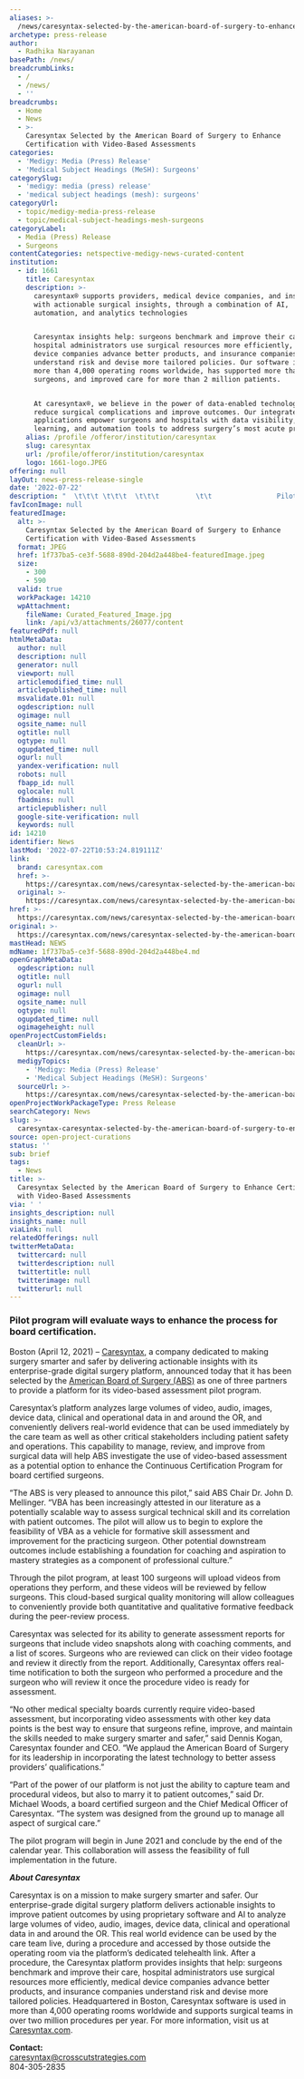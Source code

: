 ```yaml
---
aliases: >-
  /news/caresyntax-selected-by-the-american-board-of-surgery-to-enhance-certification-with-video-based-assessments
archetype: press-release
author:
  - Radhika Narayanan
basePath: /news/
breadcrumbLinks:
  - /
  - /news/
  - ''
breadcrumbs:
  - Home
  - News
  - >-
    Caresyntax Selected by the American Board of Surgery to Enhance
    Certification with Video-Based Assessments
categories:
  - 'Medigy: Media (Press) Release'
  - 'Medical Subject Headings (MeSH): Surgeons'
categorySlug:
  - 'medigy: media (press) release'
  - 'medical subject headings (mesh): surgeons'
categoryUrl:
  - topic/medigy-media-press-release
  - topic/medical-subject-headings-mesh-surgeons
categoryLabel:
  - Media (Press) Release
  - Surgeons
contentCategories: netspective-medigy-news-curated-content
institution:
  - id: 1661
    title: Caresyntax
    description: >-
      caresyntax® supports providers, medical device companies, and insurers
      with actionable surgical insights, through a combination of AI,
      automation, and analytics technologies


      Caresyntax insights help: surgeons benchmark and improve their care,
      hospital administrators use surgical resources more efficiently, medical
      device companies advance better products, and insurance companies
      understand risk and devise more tailored policies. Our software is used in
      more than 4,000 operating rooms worldwide, has supported more than 30,000
      surgeons, and improved care for more than 2 million patients.


      At caresyntax®, we believe in the power of data-enabled technologies to
      reduce surgical complications and improve outcomes. Our integrated
      applications empower surgeons and hospitals with data visibility,
      learning, and automation tools to address surgery’s most acute problems.
    alias: /profile /offeror/institution/caresyntax
    slug: caresyntax
    url: /profile/offeror/institution/caresyntax
    logo: 1661-logo.JPEG
offering: null
layOut: news-press-release-single
date: '2022-07-22'
description: "  \t\t\t \t\t\t  \t\t\t         \t\t                Pilot program will evaluate ways to enhance the process for board certification. Boston (April 12, 2021) – Caresyntax, a company dedicated to making surgery sm"
favIconImage: null
featuredImage:
  alt: >-
    Caresyntax Selected by the American Board of Surgery to Enhance
    Certification with Video-Based Assessments
  format: JPEG
  href: 1f737ba5-ce3f-5688-890d-204d2a448be4-featuredImage.jpeg
  size:
    - 300
    - 590
  valid: true
  workPackage: 14210
  wpAttachment:
    fileName: Curated_Featured_Image.jpg
    link: /api/v3/attachments/26077/content
featuredPdf: null
htmlMetaData:
  author: null
  description: null
  generator: null
  viewport: null
  articlemodified_time: null
  articlepublished_time: null
  msvalidate.01: null
  ogdescription: null
  ogimage: null
  ogsite_name: null
  ogtitle: null
  ogtype: null
  ogupdated_time: null
  ogurl: null
  yandex-verification: null
  robots: null
  fbapp_id: null
  oglocale: null
  fbadmins: null
  articlepublisher: null
  google-site-verification: null
  keywords: null
id: 14210
identifier: News
lastMod: '2022-07-22T10:53:24.819111Z'
link:
  brand: caresyntax.com
  href: >-
    https://caresyntax.com/news/caresyntax-selected-by-the-american-board-of-surgery-to-enhance-certification-with-video-based-assessments/
  original: >-
    https://caresyntax.com/news/caresyntax-selected-by-the-american-board-of-surgery-to-enhance-certification-with-video-based-assessments/
href: >-
  https://caresyntax.com/news/caresyntax-selected-by-the-american-board-of-surgery-to-enhance-certification-with-video-based-assessments/
original: >-
  https://caresyntax.com/news/caresyntax-selected-by-the-american-board-of-surgery-to-enhance-certification-with-video-based-assessments/
mastHead: NEWS
mdName: 1f737ba5-ce3f-5688-890d-204d2a448be4.md
openGraphMetaData:
  ogdescription: null
  ogtitle: null
  ogurl: null
  ogimage: null
  ogsite_name: null
  ogtype: null
  ogupdated_time: null
  ogimageheight: null
openProjectCustomFields:
  cleanUrl: >-
    https://caresyntax.com/news/caresyntax-selected-by-the-american-board-of-surgery-to-enhance-certification-with-video-based-assessments/
  medigyTopics:
    - 'Medigy: Media (Press) Release'
    - 'Medical Subject Headings (MeSH): Surgeons'
  sourceUrl: >-
    https://caresyntax.com/news/caresyntax-selected-by-the-american-board-of-surgery-to-enhance-certification-with-video-based-assessments/
openProjectWorkPackageType: Press Release
searchCategory: News
slug: >-
  caresyntax-caresyntax-selected-by-the-american-board-of-surgery-to-enhance-certification-with-video-based-assessments
source: open-project-curations
status: ''
sub: brief
tags:
  - News
title: >-
  Caresyntax Selected by the American Board of Surgery to Enhance Certification
  with Video-Based Assessments
via: ' '
insights_description: null
insights_name: null
viaLink: null
relatedOfferings: null
twitterMetaData:
  twittercard: null
  twitterdescription: null
  twittertitle: null
  twitterimage: null
  twitterurl: null
---
```

<div id="readability-page-1" class="page"><div>  			 			<div>  			 <article id="post-17736">      <div>  		<div data-hide-featured-media="1">                <div><h3>Pilot program will evaluate ways to enhance the process for board certification.</h3> <p>Boston (April 12, 2021) – <a href="https://caresyntax.com/">Caresyntax</a><a href="http://www.caresyntax.com/">,</a> a company dedicated to making surgery smarter and safer by delivering actionable insights with its enterprise-grade digital surgery platform, announced today that it has been selected by the <a href="https://www.absurgery.org/">American Board of Surgery (ABS)</a> as one of three partners to provide a platform for its video-based assessment pilot program.</p> <p>Caresyntax’s platform analyzes large volumes of video, audio, images, device data, clinical and operational data in and around the OR, and conveniently delivers real-world evidence that can be used immediately by the care team as well as other critical stakeholders including patient safety and operations. This capability to manage, review, and improve from surgical data will help ABS investigate the use of video-based assessment as a potential option to enhance the Continuous Certification Program for board certified surgeons.</p> <p>“The ABS is very pleased to announce this pilot,” said ABS Chair Dr. John D. Mellinger. “VBA has been increasingly attested in our literature as a potentially scalable way to assess surgical technical skill and its correlation with patient outcomes. The pilot will allow us to begin to explore the feasibility of VBA as a vehicle for formative skill assessment and improvement for the practicing surgeon. Other potential downstream outcomes include establishing a foundation for coaching and aspiration to mastery strategies as a component of professional culture.”</p> <p>Through the pilot program, at least 100 surgeons will upload videos from operations they perform, and these videos will be reviewed by fellow surgeons. This cloud-based surgical quality monitoring will allow colleagues to conveniently provide both quantitative and qualitative formative feedback during the peer-review process.</p> <p>Caresyntax was selected for its ability to generate assessment reports for surgeons that include video snapshots along with coaching comments, and a list of scores. Surgeons who are reviewed can click on their video footage and review it directly from the report. Additionally, Caresyntax offers real-time notification to both the surgeon who performed a procedure and the surgeon who will review it once the procedure video is ready for assessment.</p> <p>“No other medical specialty boards currently require video-based assessment, but incorporating video assessments with other key data points is the best way to ensure that surgeons refine, improve, and maintain the skills needed to make surgery smarter and safer,” said Dennis Kogan, Caresyntax founder and CEO. “We applaud the American Board of Surgery for its leadership in incorporating the latest technology to better assess providers’ qualifications.”</p> <p>“Part of the power of our platform is not just the ability to capture team and procedural videos, but also to marry it to patient outcomes,” said Dr. Michael Woods, a board certified surgeon and the Chief Medical Officer of Caresyntax. “The system was designed from the ground up to manage all aspect of surgical care.”</p> <p>The pilot program will begin in June 2021 and conclude by the end of the calendar year. This collaboration will assess the feasibility of full implementation in the future.</p> <p><strong><em>About Caresyntax</em></strong></p> <p>Caresyntax is on a mission to make surgery smarter and safer. Our enterprise-grade digital surgery platform delivers actionable insights to improve patient outcomes by using proprietary software and AI to analyze large volumes of video, audio, images, device data, clinical and operational data in and around the OR. This real world evidence can be used by the care team live, during a procedure and accessed by those outside the operating room via the platform’s dedicated telehealth link. After a procedure, the Caresyntax platform provides insights that help: surgeons benchmark and improve their care, hospital administrators use surgical resources more efficiently, medical device companies advance better products, and insurance companies understand risk and devise more tailored policies. Headquartered in Boston, Caresyntax software is used in more than 4,000 operating rooms worldwide and supports surgical teams in over two million procedures per year. For more information, visit us at <a href="https://caresyntax.com/">Caresyntax.com</a>.</p> <p><b>Contact:</b><br><u><a href="mailto:caresyntax@crosscutstrategies.com" target="_blank" rel="nofollow noopener noreferrer">caresyntax@crosscutstrategies.com</a><br></u>804-305-2835</p> </div>               </div><!--/post-content-->            </div><!--/inner-wrap-->      </article> 		</div><!--/post-area-->  			 				<!--/sidebar-->  			 		</div></div>